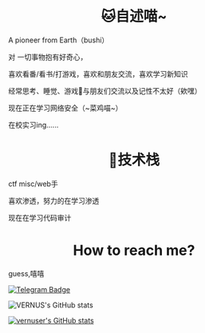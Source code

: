 
<h1 align="center">🐱自述喵~</h1>

<p>A pioneer from Earth（bushi）</p>

<p>对 一切事物抱有好奇心，</p>

<p>喜欢看番/看书/打游戏，喜欢和朋友交流，喜欢学习新知识</p>

<p>经常思考、睡觉、游戏🤺与朋友们交流以及记性不太好（欸嘿）</p>

<p>现在正在学习网络安全（~菜鸡喵~）</p>

<p>在校实习ing......</p>

<h1 align="center">🔭技术栈</h1>

<p>ctf misc/web手</p>

<p>喜欢渗透，努力的在学习渗透</p>

<p>现在在学习代码审计</p>

<h1 align="center">How to reach me?</h1>

guess,嘻嘻



[![Telegram Badge](https://img.shields.io/badge/Telegram-blue?style=for-the-badge&logo=telegram&logoColor=white)](https://t.me/NightZer0x)

![VERNUS's GitHub stats](https://github-readme-stats.vercel.app/api?username=Vernuser&theme=transparent&show_icons=true)

[![vernuser's GitHub stats](https://github-readme-stats.vercel.app/api?username=vernuser)](https://github.com/vernuser)

